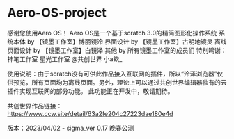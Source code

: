 # Aero-OS-project
感谢您使用Aero OS！
Aero OS是一个基于scratch 3.0的精简图形化操作系统
系统本体 by 【镜墨工作室】博丽镜泠
界面设计 by 【镜墨工作室】古明地镜灵
离线页面设计 by 【镜墨工作室】白镜泽
其他 by 所有镜墨工作室的成员们
特别鸣谢：神笔工作室
          星光工作室
          @共创世界 小a欸_


使用说明：由于scratch没有可供此作品接入互联网的插件，所以“泠泽浏览器”仅供预览，所有页面均为离线页面。另外，理论上可以通过共创世界编辑器独有的云插件实现互联网的部分功能。
此功能正在开发中，敬请期待。


共创世界作品链接：https://www.ccw.site/detail/63a2fe204c27223dae180e4d


版本：2023/04/02 - sigma_ver 0.17 晚春公测
